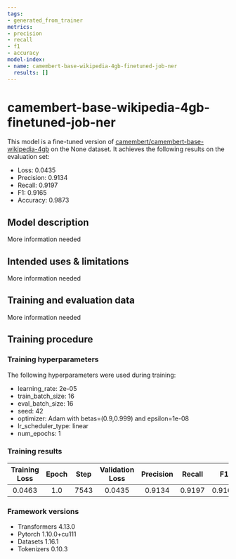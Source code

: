 ```yaml
---
tags:
- generated_from_trainer
metrics:
- precision
- recall
- f1
- accuracy
model-index:
- name: camembert-base-wikipedia-4gb-finetuned-job-ner
  results: []
---
```


<!-- This model card has been generated automatically according to the information the Trainer had access to. You
should probably proofread and complete it, then remove this comment. -->

# camembert-base-wikipedia-4gb-finetuned-job-ner

This model is a fine-tuned version of [camembert/camembert-base-wikipedia-4gb](https://huggingface.co/camembert/camembert-base-wikipedia-4gb) on the None dataset.
It achieves the following results on the evaluation set:
- Loss: 0.0435
- Precision: 0.9134
- Recall: 0.9197
- F1: 0.9165
- Accuracy: 0.9873

## Model description

More information needed

## Intended uses & limitations

More information needed

## Training and evaluation data

More information needed

## Training procedure

### Training hyperparameters

The following hyperparameters were used during training:
- learning_rate: 2e-05
- train_batch_size: 16
- eval_batch_size: 16
- seed: 42
- optimizer: Adam with betas=(0.9,0.999) and epsilon=1e-08
- lr_scheduler_type: linear
- num_epochs: 1

### Training results

| Training Loss | Epoch | Step | Validation Loss | Precision | Recall | F1     | Accuracy |
|:-------------:|:-----:|:----:|:---------------:|:---------:|:------:|:------:|:--------:|
| 0.0463        | 1.0   | 7543 | 0.0435          | 0.9134    | 0.9197 | 0.9165 | 0.9873   |


### Framework versions

- Transformers 4.13.0
- Pytorch 1.10.0+cu111
- Datasets 1.16.1
- Tokenizers 0.10.3
